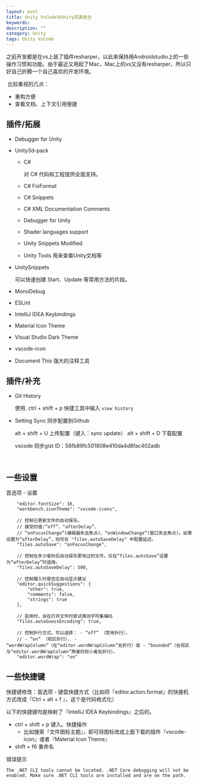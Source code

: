```yaml
---
layout: post
title: Unity VsCode与Unity完美结合
keywords: 
description: ""
category: Unity
tags: Unity VsCode
---
```


​	之前开发都是在vs上装了插件resharper，以此来保持用Androidstudio上的一些操作习惯和功能。由于最近又用起了Mac，Mac上的vs又没有resharper，所以只好自己折腾一个自己喜欢的开发环境。

​	比较重视的几点：

* 重构方便
* 查看文档、上下文引用便捷​

## 插件/拓展

* Debugger for Unity

* Unity3d-pack
  * C# 

    对 C# 代码和工程提供全面支持。

  * C# FixFormat

  * C# Snippets

  * C# XML Documentation Comments

  * Debugger for Unity

  * Shader languages support

  * Unity Snippets Modified

  * Unity Tools 用来查看Unity文档等

* UnitySnippets

  可以快速创建 Start、Update 等常用方法的片段。

* MonoDebug

* ESLint

* IntelliJ IDEA Keybindings

* Material Icon Theme

* Visual Studio Dark Theme

* vscode-icon

* Document This  强大的注释工具

## 插件/补充

* Git History

  使用. ctrl + shift + p 快捷工具中输入 `view history`

* Setting Sync 同步配置到Github

  alt + shift + U	上传配置（键入：sync update）
  alt + shift + D 	下载配置

  vscode  同步gist ID：56fb89fc501808e410da4d8fac402adb

   ​

## 一些设置

首选项 - 设置

```
    "editor.fontSize": 16,
    "workbench.iconTheme": "vscode-icons",

    // 控制已更新文件的自动保存。
    // 接受的值:“off”、"afterDelay”、
    // “onFocusChange”(编辑器失去焦点)、“onWindowChange”(窗口失去焦点)。如果设置为“afterDelay”，则可在 "files.autoSaveDelay" 中配置延迟。
    "files.autoSave": "onFocusChange",
    
    // 控制在多少毫秒后自动保存更改过的文件。仅在“files.autoSave”设置为“afterDelay”时适用。
    "files.autoSaveDelay": 500,

    // 控制键入时是否应自动显示建议
    "editor.quickSuggestions": {
        "other": true,
        "comments": false,
        "strings": true
    },

    // 启用时，会在打开文件时尝试猜测字符集编码
    "files.autoGuessEncoding": true,

    // 控制折行方式。可以选择： - “off” （禁用折行），
    // - “on” （视区折行）， - “wordWrapColumn”（在“editor.wordWrapColumn”处折行）或 - “bounded”（在视区与“editor.wordWrapColumn”两者的较小者处折行）。
    "editor.wordWrap": "on"
```

## 一些快捷键

快捷键修改：首选项 - 键盘快捷方式（比如将『editor.action.format』的快接机方式改成『Ctrl + alt + f 』，这个是代码格式化）

以下的快捷键均是映射了『IntelliJ IDEA Keybindings』之后的。

* ctrl + shift + p	键入。快捷操作 
  * 比如搜索『文件图标主题』，即可将图标改成上面下载的插件『vscode-icon』或者『Material Icon Theme』
* shift + f6 重命名

错误提示

`The .NET CLI tools cannot be located. .NET Core debugging will not be enabled. Make sure .NET CLI tools are installed and are on the path.`

